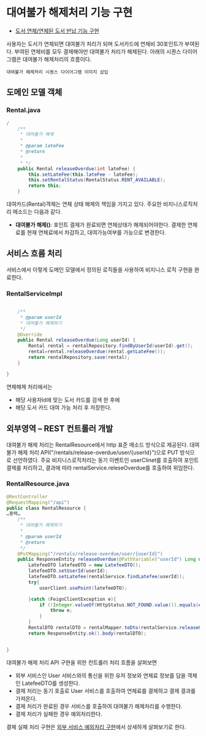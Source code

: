 # 대여불가 해제처리 기능 구현


- [도서 연체/연체된 도서 반납 기능 구현](/contents/OverdueBook.md) 

사용자는 도서가 연체되면 대여불가 처리가 되며 도서카드에 연체비 30포인트가 부여된다.
부여된 연체비를 모두 결제해야만 대여불가 처리가 해제된다.
아래의 시퀀스 다이어그램은 대여불가 해제처리의 흐름이다.

```
대여불가 해제처리 시퀀스 다이어그램 이미지 삽입
```

## 도메인 모델 객체
### Rental.java
```java
/
    /**
     * 대여불가 해제
     *
     * @param lateFee
     * @return
     *
     * */
    public Rental releaseOverdue(int lateFee) {
        this.setLateFee(this.lateFee - lateFee);
        this.setRentalStatus(RentalStatus.RENT_AVAILABLE);
        return this;
    }


```
대여카드(Rental)객체는 연체 상태 해제의 책임을 가지고 있다. 주요한 비지니스로직처리 메소드는 다음과 같다.
- **대여불가 해제()**: 포인트 결제가 완료되면 연체상태가 해제되어야한다. 결제한 연체료를 현재 연체료에서 차감하고, 대여가능여부를 가능으로 변경한다. 

## 서비스 흐름 처리 
서비스에서 이렇게 도메인 모델에서 정의된 로직들을 사용하여 비지니스 로직 구현을 완료한다.

### RentalServiceImpl
```java

    /**
     * @param userId
     * 대여불가 해제하기
     */
    @Override
    public Rental releaseOverdue(Long userId) {
        Rental rental = rentalRepository.findByUserId(userId).get();
        rental=rental.releaseOverdue(rental.getLateFee());
        return rentalRepository.save(rental);
    }

}
```
연체해제 처리에서는
- 해당 사용자Id에 맞는 도서 카드를 검색 한 후에
- 해당 도서 카드 대여 가능 처리 후 저장한다.


## 외부영역 – REST 컨트롤러 개발

대여불가 해제 처리는 RentalResource에서 http 표준 메소드 방식으로 제공된다.
대여불가 해제 처리 API("/rentals/release-overdue/user/{userId}")으로 PUT 방식으로 선언하였다.
주요 비지니스로직처리는 동기 이벤트인 userClinet를 호출하여 포인트결제를 처리하고, 결과에 따라 rentalService.releseOverdue를 호출하여 위임한다.


### RentalResource.java

```java
@RestController
@RequestMapping("/api")
public class RentalResource {
…중략…
    /**
     * 대여불가 해제하기
     *
     * @param userId
     * @return
     */
    @PutMapping("/rentals/release-overdue/user/{userId}")
    public ResponseEntity releaseOverdue(@PathVariable("userId") Long userId)  {
        LatefeeDTO latefeeDTO = new LatefeeDTO();
        latefeeDTO.setUserId(userId);
        latefeeDTO.setLatefee(rentalService.findLatefee(userId));
        try{
            userClient.usePoint(latefeeDTO);

        }catch (FeignClientException e){
            if (!Integer.valueOf(HttpStatus.NOT_FOUND.value()).equals(e.getStatus())) {
                throw e;
            }
        }
        RentalDTO rentalDTO = rentalMapper.toDto(rentalService.releaseOverdue(userId));
        return ResponseEntity.ok().body(rentalDTO);


}

```

대여불가 해제 처리 API 구현을 위한 컨트롤러 처리 흐름을 살펴보면 
   - 외부 서비스인 User 서비스와의 통신을 위한 유저 정보와 연체료 정보를 담을 객체인 LatefeeDTO를 생성한다.
   - 결제 처리는 동기 호출로 User 서비스를 호출하여 연체료를 결제하고 결제 결과를 가져온다.
   - 결제 처리가 완료된 경우 서비스를 호출하여 대여불가 해제처리를 수행한다.
   - 결제 처리가 실패한 경우 예외처리한다.

결체 실패 처리 구현은 [외부 서비스 예외처리 구현](/contents/feign_exception.md)에서 상세하게 살펴보기로 한다.
